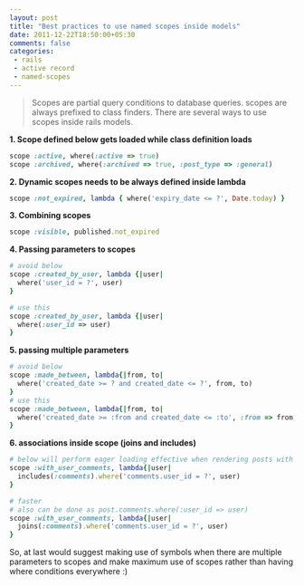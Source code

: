 ```yaml
---
layout: post
title: "Best practices to use named scopes inside models"
date: 2011-12-22T18:50:00+05:30
comments: false
categories:
 - rails
 - active record
 - named-scopes
---
```


> Scopes are partial query conditions to database queries. scopes are always prefixed to class finders. There are several ways to use scopes inside rails models.

**1.  Scope defined below gets loaded while class definition loads**
```ruby
scope :active, where(:active => true)
scope :archived, where(:archived => true, :post_type => :general)
```
**2.  Dynamic scopes needs to be always defined inside lambda**
```ruby
scope :not_expired, lambda { where('expiry_date <= ?', Date.today) }
```
**3.  Combining scopes**
```ruby
scope :visible, published.not_expired
```
**4.  Passing parameters to scopes**
```ruby
# avoid below
scope :created_by_user, lambda {|user|
  where('user_id = ?', user)
}

# use this
scope :created_by_user, lambda {|user|
  where(:user_id => user)
}
```

**5.  passing multiple parameters**
```ruby
# avoid below
scope :made_between, lambda{|from, to|
  where('created_date >= ? and created_date <= ?', from, to)
}
# use this
scope :made_between, lambda{|from, to|
  where('created_date >= :from and created_date <= :to', :from => from, :to => to)
}
```

**6.  associations inside scope (joins and includes)**
```ruby
# below will perform eager loading effective when rendering posts with comments
scope :with_user_comments, lambda{|user|
  includes(:comments).where('comments.user_id = ?', user)
}

# faster
# also can be done as post.comments.where(:user_id => user)
scope :with_user_comments, lambda{|user|
  joins(:comments).where('comments.user_id = ?', user)
}
```

So, at last would suggest making use of symbols when there are multiple parameters to scopes and make maximum use of scopes rather than having where conditions everywhere :)
